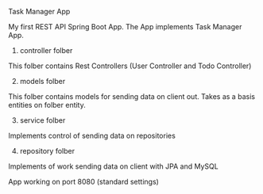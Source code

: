 Task Manager App

My first REST API Spring Boot App.  The App implements Task Manager App.

1. controller folber

This folber contains Rest Controllers (User Controller and Todo Controller)

2. models folber

This folber contains models for sending data on client out. 
Takes as a basis entities on folber entity.

3. service folber

Implements control of sending data on repositories

4. repository folber

Implements of work sending data on client with JPA and MySQL

App working on port 8080 (standard settings)
